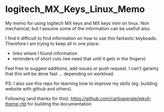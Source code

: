 # logitech_MX_Keys_Linux_Memo

My memo for using logitech MX keys and MX keys mini on linux. 
Non mechanical, but I assume some of the information can be usefull also. 

I find it difficult to find information on how to use this fantastic keyboads.
Therefore I am trying to keep all in one place:

- links where I found information
- reminders of short cuts (we need that until it gets in the fingers) 

Feel free to suggest additions, add issues or push request.
I can't garanty that this will be done fast ... depending on workload. 


PS: I also use this repo for learning how to improve my skills (eg. building website with github and others).

Following (and thanks for this): <https://github.com/carlosperate/jekyll-theme-rtd>  for building the documentation




